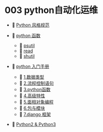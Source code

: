 # 003 python自动化运维

- 📄 [Python 风格规范](003%20python自动化运维/Python%20风格规范.md)
- 📑 [python 函数](003%20python自动化运维/python%20函数.md)

  - 📄 [psutil](003%20python自动化运维/python%20函数/psutil.md)
  - 📄 [read](003%20python自动化运维/python%20函数/read.md)
  - 📄 [shutil](003%20python自动化运维/python%20函数/shutil.md)
- 📑 [python 入门手册](003%20python自动化运维/python%20入门手册.md)

  - 📄 [1.数据类型](003%20python自动化运维/python%20入门手册/1.数据类型.md)
  - 📄 [2.流程控制语句](003%20python自动化运维/python%20入门手册/2.流程控制语句.md)
  - 📄 [3.python函数](003%20python自动化运维/python%20入门手册/3.python函数.md)
  - 📄 [4.高级特性](003%20python自动化运维/python%20入门手册/4.高级特性.md)
  - 📄 [5.面相对象编程](003%20python自动化运维/python%20入门手册/5.面相对象编程.md)
  - 📄 [6.包与模块](003%20python自动化运维/python%20入门手册/6.包与模块.md)
  - 📄 [7.django 框架](003%20python自动化运维/python%20入门手册/7.django%20框架.md)
- 📄 [Python2 & Python3](003%20python自动化运维/Python2%20&%20Python3.md)

‍
